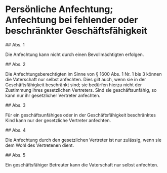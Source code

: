 # Persönliche Anfechtung; Anfechtung bei fehlender oder beschränkter Geschäftsfähigkeit



\#\# Abs. 1

 Die Anfechtung kann nicht durch einen Bevollmächtigten erfolgen.

\#\# Abs. 2

 Die Anfechtungsberechtigten im Sinne von § 1600 Abs. 1 Nr. 1 bis 3 können die Vaterschaft nur selbst anfechten. Dies gilt auch, wenn sie in der Geschäftsfähigkeit beschränkt sind; sie bedürfen hierzu nicht der Zustimmung ihres gesetzlichen Vertreters. Sind sie geschäftsunfähig, so kann nur ihr gesetzlicher Vertreter anfechten.

\#\# Abs. 3

 Für ein geschäftsunfähiges oder in der Geschäftsfähigkeit beschränktes Kind kann nur der gesetzliche Vertreter anfechten.

\#\# Abs. 4

 Die Anfechtung durch den gesetzlichen Vertreter ist nur zulässig, wenn sie dem Wohl des Vertretenen dient.

\#\# Abs. 5

 Ein geschäftsfähiger Betreuter kann die Vaterschaft nur selbst anfechten. 

